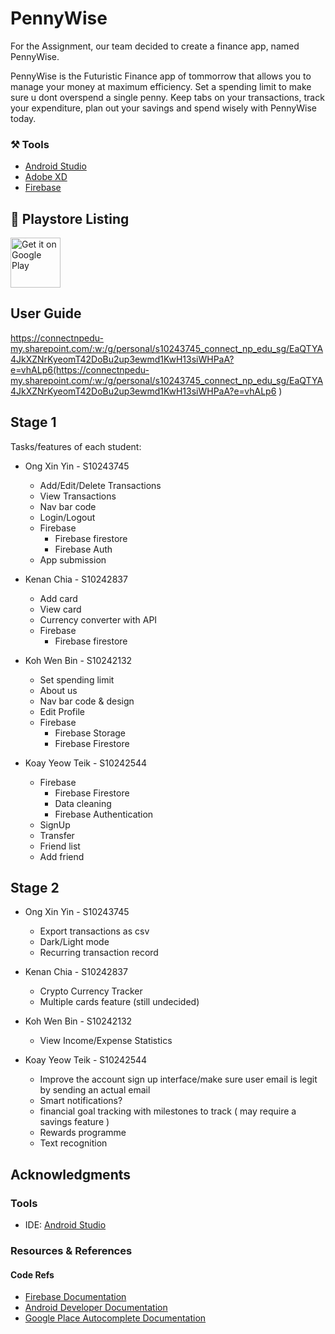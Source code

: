 # PennyWise

For the Assignment, our team decided to create a finance app, named PennyWise. 

PennyWise is the Futuristic Finance app of tommorrow that allows you to manage your money at maximum efficiency.
Set a spending limit to make sure u dont overspend a single penny. Keep tabs on your transactions, track your expenditure, plan out your savings and spend wisely with PennyWise today.


### ⚒️ Tools
* [Android Studio](https://developer.android.com/studio)
* [Adobe XD](https://www.adobe.com/sg/products/xd.html)
* [Firebase](https://firebase.google.com)


## 📲 Playstore Listing

<a href='https://play.google.com/store/apps/details?id=sg.edu.np.mad.pennywise'><img alt='Get it on Google Play' src='https://play.google.com/intl/en_us/badges/static/images/badges/en_badge_web_generic.png' height="80"/></a>


## User Guide
https://connectnpedu-my.sharepoint.com/:w:/g/personal/s10243745_connect_np_edu_sg/EaQTYA4JkXZNrKyeomT42DoBu2up3ewmd1KwH13siWHPaA?e=vhALp6(https://connectnpedu-my.sharepoint.com/:w:/g/personal/s10243745_connect_np_edu_sg/EaQTYA4JkXZNrKyeomT42DoBu2up3ewmd1KwH13siWHPaA?e=vhALp6
)


## Stage 1
  
Tasks/features of each student:

* Ong Xin Yin - S10243745
    * Add/Edit/Delete Transactions
    * View Transactions
    * Nav bar code
    * Login/Logout
    * Firebase
        * Firebase firestore
        * Firebase Auth
    * App submission
  
* Kenan Chia - S10242837
  * Add card
  * View card
  * Currency converter with API
  * Firebase
      * Firebase firestore

  
* Koh Wen Bin - S10242132
    * Set spending limit
    * About us
    * Nav bar code & design
    * Edit Profile
    * Firebase
        * Firebase Storage
        * Firebase Firestore
    
  
* Koay Yeow Teik - S10242544
    * Firebase
        * Firebase Firestore
        * Data cleaning
        * Firebase Authentication
    * SignUp
    * Transfer
    * Friend list
    * Add friend

## Stage 2
* Ong Xin Yin - S10243745
    * Export transactions as csv
    * Dark/Light mode
    * Recurring transaction record
* Kenan Chia - S10242837
    * Crypto Currency Tracker
    * Multiple cards feature (still undecided)

* Koh Wen Bin - S10242132
    * View Income/Expense Statistics
* Koay Yeow Teik - S10242544
    * Improve the account sign up interface/make sure user email is legit by sending an actual email
    * Smart notifications?
    * financial goal tracking with milestones to track ( may require a savings feature )
    * Rewards programme
    * Text recognition 


## Acknowledgments

### Tools
* IDE: [Android Studio](https://developer.android.com/studio/)

  
### Resources & References

#### Code Refs
* [Firebase Documentation](http://firebase.google.com/docs/firestore/manage-data/add-data)
* [Android Developer Documentation](https://developer.android.com/)
* [Google Place Autocomplete Documentation](https://developers.google.com/maps/documentation/places/android-sdk)
  
